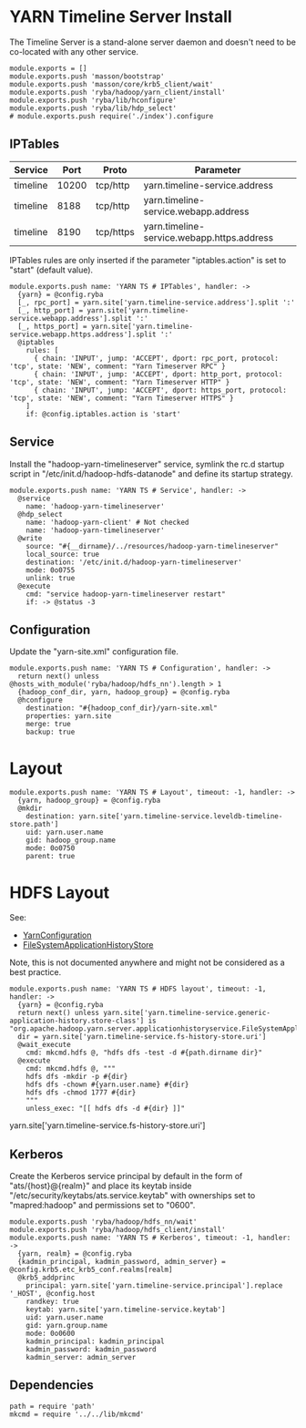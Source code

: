 
# YARN Timeline Server Install

The Timeline Server is a stand-alone server daemon and doesn't need to be
co-located with any other service.

    module.exports = []
    module.exports.push 'masson/bootstrap'
    module.exports.push 'masson/core/krb5_client/wait'
    module.exports.push 'ryba/hadoop/yarn_client/install'
    module.exports.push 'ryba/lib/hconfigure'
    module.exports.push 'ryba/lib/hdp_select'
    # module.exports.push require('./index').configure

## IPTables

| Service   | Port       | Proto     | Parameter                                  |
|-----------|------------|-----------|--------------------------------------------|
| timeline  | 10200      | tcp/http  | yarn.timeline-service.address              |
| timeline  | 8188 | tcp/http  | yarn.timeline-service.webapp.address       |
| timeline  | 8190      | tcp/https | yarn.timeline-service.webapp.https.address |

IPTables rules are only inserted if the parameter "iptables.action" is set to
"start" (default value).

    module.exports.push name: 'YARN TS # IPTables', handler: ->
      {yarn} = @config.ryba
      [_, rpc_port] = yarn.site['yarn.timeline-service.address'].split ':'
      [_, http_port] = yarn.site['yarn.timeline-service.webapp.address'].split ':'
      [_, https_port] = yarn.site['yarn.timeline-service.webapp.https.address'].split ':'
      @iptables
        rules: [
          { chain: 'INPUT', jump: 'ACCEPT', dport: rpc_port, protocol: 'tcp', state: 'NEW', comment: "Yarn Timeserver RPC" }
          { chain: 'INPUT', jump: 'ACCEPT', dport: http_port, protocol: 'tcp', state: 'NEW', comment: "Yarn Timeserver HTTP" }
          { chain: 'INPUT', jump: 'ACCEPT', dport: https_port, protocol: 'tcp', state: 'NEW', comment: "Yarn Timeserver HTTPS" }
        ]
        if: @config.iptables.action is 'start'

## Service

Install the "hadoop-yarn-timelineserver" service, symlink the rc.d startup script
in "/etc/init.d/hadoop-hdfs-datanode" and define its startup strategy.

    module.exports.push name: 'YARN TS # Service', handler: ->
      @service
        name: 'hadoop-yarn-timelineserver'
      @hdp_select
        name: 'hadoop-yarn-client' # Not checked
        name: 'hadoop-yarn-timelineserver'
      @write
        source: "#{__dirname}/../resources/hadoop-yarn-timelineserver"
        local_source: true
        destination: '/etc/init.d/hadoop-yarn-timelineserver'
        mode: 0o0755
        unlink: true
      @execute
        cmd: "service hadoop-yarn-timelineserver restart"
        if: -> @status -3

## Configuration

Update the "yarn-site.xml" configuration file.

    module.exports.push name: 'YARN TS # Configuration', handler: ->
      return next() unless @hosts_with_module('ryba/hadoop/hdfs_nn').length > 1
      {hadoop_conf_dir, yarn, hadoop_group} = @config.ryba
      @hconfigure
        destination: "#{hadoop_conf_dir}/yarn-site.xml"
        properties: yarn.site
        merge: true
        backup: true

# Layout

    module.exports.push name: 'YARN TS # Layout', timeout: -1, handler: ->
      {yarn, hadoop_group} = @config.ryba
      @mkdir
        destination: yarn.site['yarn.timeline-service.leveldb-timeline-store.path']
        uid: yarn.user.name
        gid: hadoop_group.name
        mode: 0o0750
        parent: true

# HDFS Layout

See:

*   [YarnConfiguration](https://github.com/apache/hadoop/blob/trunk/hadoop-yarn-project/hadoop-yarn/hadoop-yarn-api/src/main/java/org/apache/hadoop/yarn/conf/YarnConfiguration.java#L1425-L1426)
*   [FileSystemApplicationHistoryStore](https://github.com/apache/hadoop/blob/trunk/hadoop-yarn-project/hadoop-yarn/hadoop-yarn-server/hadoop-yarn-server-applicationhistoryservice/src/main/java/org/apache/hadoop/yarn/server/applicationhistoryservice/FileSystemApplicationHistoryStore.java)

Note, this is not documented anywhere and might not be considered as a best practice.

    module.exports.push name: 'YARN TS # HDFS layout', timeout: -1, handler: ->
      {yarn} = @config.ryba
      return next() unless yarn.site['yarn.timeline-service.generic-application-history.store-class'] is "org.apache.hadoop.yarn.server.applicationhistoryservice.FileSystemApplicationHistoryStore"
      dir = yarn.site['yarn.timeline-service.fs-history-store.uri']
      @wait_execute
        cmd: mkcmd.hdfs @, "hdfs dfs -test -d #{path.dirname dir}"
      @execute
        cmd: mkcmd.hdfs @, """
        hdfs dfs -mkdir -p #{dir}
        hdfs dfs -chown #{yarn.user.name} #{dir}
        hdfs dfs -chmod 1777 #{dir}
        """
        unless_exec: "[[ hdfs dfs -d #{dir} ]]"

yarn.site['yarn.timeline-service.fs-history-store.uri']

## Kerberos

Create the Kerberos service principal by default in the form of
"ats/{host}@{realm}" and place its keytab inside
"/etc/security/keytabs/ats.service.keytab" with ownerships set to
"mapred:hadoop" and permissions set to "0600".

    module.exports.push 'ryba/hadoop/hdfs_nn/wait'
    module.exports.push 'ryba/hadoop/hdfs_client/install'
    module.exports.push name: 'YARN TS # Kerberos', timeout: -1, handler: ->
      {yarn, realm} = @config.ryba
      {kadmin_principal, kadmin_password, admin_server} = @config.krb5.etc_krb5_conf.realms[realm]
      @krb5_addprinc
        principal: yarn.site['yarn.timeline-service.principal'].replace '_HOST', @config.host
        randkey: true
        keytab: yarn.site['yarn.timeline-service.keytab']
        uid: yarn.user.name
        gid: yarn.group.name
        mode: 0o0600
        kadmin_principal: kadmin_principal
        kadmin_password: kadmin_password
        kadmin_server: admin_server

## Dependencies

    path = require 'path'
    mkcmd = require '../../lib/mkcmd'
